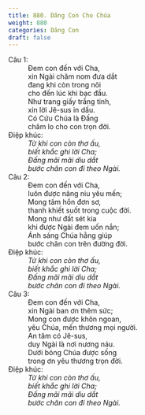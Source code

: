 ```yaml
---
title: 880. Dâng Con Cho Chúa
weight: 880
categories: Dâng Con
draft: false
---
```

<dl><dt>Câu 1:</dt><dd data-verse="1">Đem con đến với Cha, <br/>xin Ngài chăm nom đưa dắt <br/>đang khi còn trong nôi <br/>cho đến lúc khi bạc đầu. <br/>Như trang giấy trắng tinh, <br/>xin lời Jê-sus in dấu. <br/>Có Cứu Chúa là Đấng <br/>chăm lo cho con trọn đời. </dd><dt>Điệp khúc:</dt><dd data-chorus="1"><em>Từ khi con còn thơ ấu, <br/>biết khắc ghi lời Cha; <br/>Đấng mãi mãi dìu dắt <br/>bước chân con đi theo Ngài. </em></dd><dt>Câu 2:</dt><dd data-verse="2">Đem con đến với Cha, <br/>luôn được nâng niu yêu mến; <br/>Mong tâm hồn đơn sơ, <br/>thanh khiết suốt trong cuộc đời. <br/>Mong như đất sét kia <br/>khi được Ngài đem uốn nắn; <br/>Ánh sáng Chúa hằng giúp <br/>bước chân con trên đường đời. </dd><dt>Điệp khúc:</dt><dd data-chorus="1"><em>Từ khi con còn thơ ấu, <br/>biết khắc ghi lời Cha; <br/>Đấng mãi mãi dìu dắt <br/>bước chân con đi theo Ngài. </em></dd><dt>Câu 3:</dt><dd data-verse="3">Đem con đến với Cha, <br/>xin Ngài ban ơn thêm sức; <br/>Mong con được khôn ngoan, <br/>yêu Chúa, mến thương mọi người. <br/>An tâm có Jê-sus, <br/>duy Ngài là nơi nương náu. <br/>Dưới bóng Chúa được sống <br/>trong ơn yêu thương trọn đời. </dd><dt>Điệp khúc:</dt><dd data-chorus="1"><em>Từ khi con còn thơ ấu, <br/>biết khắc ghi lời Cha; <br/>Đấng mãi mãi dìu dắt <br/>bước chân con đi theo Ngài. </em></dd></dl>